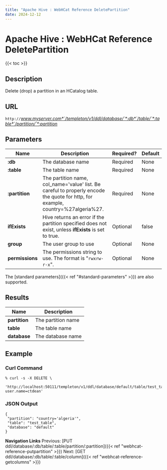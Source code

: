 ```yaml
---
title: "Apache Hive : WebHCat Reference DeletePartition"
date: 2024-12-12
---
```


# Apache Hive : WebHCat Reference DeletePartition

{{< toc >}}

## Description

Delete (drop) a partition in an HCatalog table.

## URL

`http://`*www.myserver.com*`/templeton/v1/ddl/database/`*:db*`/table/`*:table*`/partition/`*:partition*

## Parameters

| Name | Description | Required? | Default |
| --- | --- | --- | --- |
| **:db** | The database name | Required | None |
| **:table** | The table name | Required | None |
| **:partition** | The partition name, col_name='value' list. Be careful to properly encode the quote for http, for example, country=%27algeria%27. | Required | None |
| **ifExists** | Hive returns an error if the partition specified does not exist, unless **ifExists** is set to true. | Optional | false |
| **group** | The user group to use | Optional | None |
| **permissions** | The permissions string to use. The format is "`rwxrw-r-x`". | Optional | None |

The [standard parameters]({{< ref "#standard-parameters" >}}) are also supported.

## Results

| Name | Description |
| --- | --- |
| **partition** | The partition name |
| **table** | The table name |
| **database** | The database name |

## Example

### Curl Command

```
% curl -s -X DELETE \
       'http://localhost:50111/templeton/v1/ddl/database/default/table/test_table/partition/country=%27algeria%27?user.name=ctdean'

```

### JSON Output

```
{
 "partition": "country='algeria'",
 "table": "test_table",
 "database": "default"
}

```

  

**Navigation Links**
Previous: [PUT ddl/database/:db/table/:table/partition/:partition]({{< ref "webhcat-reference-putpartition" >}}) Next: [GET ddl/database/:db/table/:table/column]({{< ref "webhcat-reference-getcolumns" >}})



 

 

